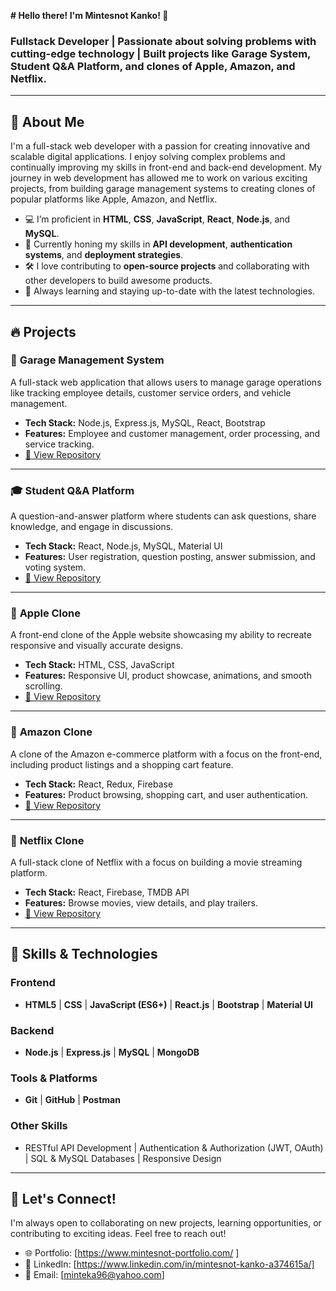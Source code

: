 **# Hello there!  I'm Mintesnot Kanko! 👋**

### Fullstack Developer | Passionate about solving problems with cutting-edge technology | Built projects like Garage System, Student Q&A Platform, and clones of Apple, Amazon, and Netflix.
---
## 🚀 About Me
I'm a full-stack web developer with a passion for creating innovative and scalable digital applications. I enjoy solving complex problems and continually improving my skills in front-end and back-end development. My journey in web development has allowed me to work on various exciting projects, from building garage management systems to creating clones of popular platforms like Apple, Amazon, and Netflix.

- 💻 I’m proficient in **HTML**, **CSS**, **JavaScript**, **React**, **Node.js**, and **MySQL**.
- 🔧 Currently honing my skills in **API development**, **authentication systems**, and **deployment strategies**.
- 🛠️ I love contributing to **open-source projects** and collaborating with other developers to build awesome products.
- 🌱 Always learning and staying up-to-date with the latest technologies.
---
## 🔥 Projects

### 🚗 **Garage Management System**
A full-stack web application that allows users to manage garage operations like tracking employee details, customer service orders, and vehicle management.
- **Tech Stack:** Node.js, Express.js, MySQL, React, Bootstrap
- **Features:** Employee and customer management, order processing, and service tracking.
- [🔗 View Repository](http://3.129.52.177/)
---
### 🎓 **Student Q&A Platform**
A question-and-answer platform where students can ask questions, share knowledge, and engage in discussions.
- **Tech Stack:** React, Node.js, MySQL, Material UI
- **Features:** User registration, question posting, answer submission, and voting system.
- [🔗 View Repository](https://evangadiforum.mintesnot-portfolio.com/)
---

### 🍎 **Apple Clone**
A front-end clone of the Apple website showcasing my ability to recreate responsive and visually accurate designs.
- **Tech Stack:** HTML, CSS, JavaScript
- **Features:** Responsive UI, product showcase, animations, and smooth scrolling.
- [🔗 View Repository](https://mintesnote.netlify.app/)
---
### 🛒 **Amazon Clone**
A clone of the Amazon e-commerce platform with a focus on the front-end, including product listings and a shopping cart feature.
- **Tech Stack:** React, Redux, Firebase
- **Features:** Product browsing, shopping cart, and user authentication.
- [🔗 View Repository](https://amazon-clone-mintesnot-k.netlify.app/)
---
### 🎥 **Netflix Clone**
A full-stack clone of Netflix with a focus on building a movie streaming platform.
- **Tech Stack:** React, Firebase, TMDB API
- **Features:** Browse movies, view details, and play trailers.
- [🔗 View Repository](https://github.com/minteka96/Netflix-clone-2024)
---

## 💼 Skills & Technologies

### Frontend
- **HTML5** | **CSS** | **JavaScript (ES6+)** | **React.js** | **Bootstrap** | **Material UI**

### Backend
- **Node.js** | **Express.js** | **MySQL** | **MongoDB**

### Tools & Platforms
- **Git** | **GitHub** | **Postman**

### Other Skills
- RESTful API Development | Authentication & Authorization (JWT, OAuth) | SQL & MySQL Databases | Responsive Design
---

## 🤝 Let's Connect!
I'm always open to collaborating on new projects, learning opportunities, or contributing to exciting ideas. Feel free to reach out!

- 🌐 Portfolio: [https://www.mintesnot-portfolio.com/ ]
- 💼 LinkedIn: [https://www.linkedin.com/in/mintesnot-kanko-a374615a/]
- 📧 Email: [minteka96@yahoo.com]




